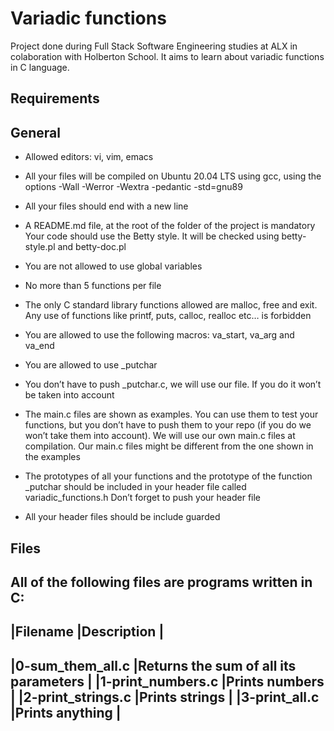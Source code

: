 # Variadic functions
Project done during Full Stack Software Engineering studies at  ALX in colaboration with Holberton School. It aims to learn about variadic functions in C language. 

## Requirements

## General
* Allowed editors: vi, vim, emacs
* All your files will be compiled on Ubuntu 20.04 LTS using gcc, using the options -Wall -Werror -Wextra -pedantic -std=gnu89
* All your files should end with a new line
* A README.md file, at the root of the folder of the project is mandatory
Your code should use the Betty style. It will be checked using betty-style.pl and betty-doc.pl
* You are not allowed to use global variables
* No more than 5 functions per file
* The only C standard library functions allowed are malloc, free and exit. Any use of functions like printf, puts, calloc, realloc etc… is forbidden
* You are allowed to use the following macros: va_start, va_arg and va_end
* You are allowed to use _putchar
* You don’t have to push _putchar.c, we will use our file. If you do it won’t be taken into account
* The main.c files are shown as examples. You can use them to test your functions, but you don’t have to push them to your repo (if you do we won’t take them into account). We will use our own main.c files at compilation. Our main.c files might be different from the one shown in the examples

* The prototypes of all your functions and the prototype of the function _putchar should be included in your header file called variadic_functions.h
Don’t forget to push your header file
* All your header files should be include guarded

## Files
All of the following files are programs written in C:
-----------------------------------------------------------------
|Filename		|Description				|
-----------------------------------------------------------------
|0-sum_them_all.c	|Returns the sum of all its parameters	|
|1-print_numbers.c	|Prints numbers				|
|2-print_strings.c	|Prints strings				|
|3-print_all.c		|Prints anything			|
----------------------------------------------------------------

